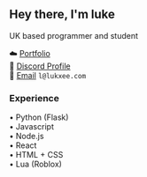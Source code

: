 ## Hey there, I'm luke
UK based programmer and student 

☁️ [Portfolio](https://lukerogers.uk/)  
💬 [Discord Profile](https://discord.com/users/261082913334886401)  
📧 [Email](mailto:l@lukxee.com) `l@lukxee.com`

### Experience
• Python (Flask)  
• Javascript  
• Node.js  
• React  
• HTML + CSS  
• Lua (Roblox)

